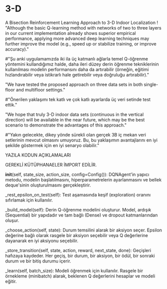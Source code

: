 # 3-D
 A Bisection Reinforcement Learning Approach to 3-D Indoor Localization
 !
"Although the basic Q-learning method with networks of two to three layers in our current implementation already shows superior empirical performance, applying more advanced deep learning techniques may further improve the model (e.g., speed up or stabilize training, or improve accuracy)."

#"Şu anki uygulamamızda iki ila üç katmanlı ağlarla temel Q-öğrenme yöntemini kullandığımız halde, daha ileri düzey derin öğrenme tekniklerinin kullanılması modelin performansını daha da artırabilir (örneğin, eğitimi hızlandırabilir veya istikrarlı hale getirebilir veya doğruluğu artırabilir)."

"We have tested the proposed approach on three data sets in both single-floor and multifloor settings."

#"Önerilen yaklaşımı tek katlı ve çok katlı ayarlarda üç veri setinde test ettik."

"We hope that truly 3-D indoor data sets (continuous in the vertical direction) will be available in the near future, which may be the best scenario to demonstrate the advantages of this approach."

#"Yakın gelecekte, dikey yönde sürekli olan gerçek 3B iç mekan veri setlerinin mevcut olmasını umuyoruz. Bu, bu yaklaşımın avantajlarını en iyi şekilde göstermek için en iyi senaryo olabilir."

YAZILA KODUN AÇIKLAMALARI

GEREKLİ KÜTÜPHANAELER İMPORT EDİLİR.

 __init__(self, state_size, action_size, config=Config()): DQNAgent'in yapıcı metodu, modelin başlatılmasını, hiperparametrelerin ayarlanmasını ve bellek deque'sinin oluşturulmasını gerçekleştirir.

 _rest_epsilon_on_test(self): Test aşamasında keşif (exploration) oranını sıfırlamak için kullanılır.

_build_model(self): Derin Q-öğrenme modelini oluşturur. Model, ardışık (Sequential) bir yapıdadır ve tam bağlı (Dense) ve dropout katmanlarından oluşur.

_choose_action(self, state): Durum temsilini alarak bir aksiyon seçer. Epsilon değerine bağlı olarak rasgele bir aksiyon seçebilir veya Q değerlerine dayanarak en iyi aksiyonu seçebilir.

_store_transition(self, state, action, reward, next_state, done): Geçişleri hafızaya kaydeder. Her geçiş, bir durum, bir aksiyon, bir ödül, bir sonraki durum ve bir bitiş durumu içerir.

_learn(self, batch_size): Modeli öğrenmek için kullanılır. Rasgele bir örnekleme (minibatch) alarak, beklenen Q değerlerini hesaplar ve modeli eğitir.













